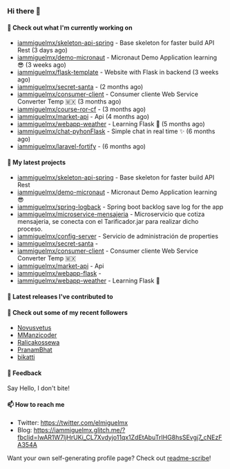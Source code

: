 ### Hi there 👋

#### 👷 Check out what I'm currently working on

- [iammiguelmx/skeleton-api-spring](https://github.com/iammiguelmx/skeleton-api-spring) - Base skeleton for faster build API Rest (3 days ago)
- [iammiguelmx/demo-micronaut](https://github.com/iammiguelmx/demo-micronaut) - Micronaut Demo Application learning 😎 (3 weeks ago)
- [iammiguelmx/flask-template](https://github.com/iammiguelmx/flask-template) - Website with Flask in backend  (3 weeks ago)
- [iammiguelmx/secret-santa](https://github.com/iammiguelmx/secret-santa) -  (2 months ago)
- [iammiguelmx/consumer-client](https://github.com/iammiguelmx/consumer-client) - Consumer cliente Web Service Converter Temp 🇲🇽 (3 months ago)
- [iammiguelmx/course-ror-cf](https://github.com/iammiguelmx/course-ror-cf) -  (3 months ago)
- [iammiguelmx/market-api](https://github.com/iammiguelmx/market-api) - Api  (4 months ago)
- [iammiguelmx/webapp-weather](https://github.com/iammiguelmx/webapp-weather) - Learning Flask 🚀 (5 months ago)
- [iammiguelmx/chat-pyhonFlask](https://github.com/iammiguelmx/chat-pyhonFlask) - Simple chat in real time  ✨ (6 months ago)
- [iammiguelmx/laravel-fortify](https://github.com/iammiguelmx/laravel-fortify) -  (6 months ago)

#### 🌱 My latest projects

- [iammiguelmx/skeleton-api-spring](https://github.com/iammiguelmx/skeleton-api-spring) - Base skeleton for faster build API Rest
- [iammiguelmx/demo-micronaut](https://github.com/iammiguelmx/demo-micronaut) - Micronaut Demo Application learning 😎
- [iammiguelmx/spring-logback](https://github.com/iammiguelmx/spring-logback) - Spring boot backlog save log for the app
- [iammiguelmx/microservice-mensajeria](https://github.com/iammiguelmx/microservice-mensajeria) - Microservicio que cotiza mensajeria, se conecta con el Tarificador.jar para realizar dicho proceso.
- [iammiguelmx/config-server](https://github.com/iammiguelmx/config-server) - Servicio de administración de properties
- [iammiguelmx/secret-santa](https://github.com/iammiguelmx/secret-santa) - 
- [iammiguelmx/consumer-client](https://github.com/iammiguelmx/consumer-client) - Consumer cliente Web Service Converter Temp 🇲🇽
- [iammiguelmx/market-api](https://github.com/iammiguelmx/market-api) - Api 
- [iammiguelmx/webapp-flask](https://github.com/iammiguelmx/webapp-flask) - 
- [iammiguelmx/webapp-weather](https://github.com/iammiguelmx/webapp-weather) - Learning Flask 🚀

#### 🔭 Latest releases I've contributed to


#### 👯 Check out some of my recent followers

- [Novusvetus](https://github.com/Novusvetus)
- [MManzicoder](https://github.com/MManzicoder)
- [Ralicakossewa](https://github.com/Ralicakossewa)
- [PranamBhat](https://github.com/PranamBhat)
- [bikatti](https://github.com/bikatti)

#### 💬 Feedback

Say Hello, I don't bite!

#### 📫 How to reach me

- Twitter: https://twitter.com/elmiguelmx
- Blog: https://iammiguelmx.glitch.me/?fbclid=IwAR1W7ljHrUKi_CL7Xvdyjo11qx1ZdEtAbuTrIHG8hsSEvgj7_cNEzFA354A

Want your own self-generating profile page? Check out [readme-scribe](https://github.com/muesli/readme-scribe)!
